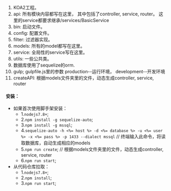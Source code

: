 1. KOA2工程。
2. api: 所有模块内容都写在这里， 其中包括了controller, service, router。
    这里的service都要求继承/services/BasicService
3. bin: 启动文件。
4. config: 配置文件。
5. filter: 过滤器实现。
6. models: 所有的model都写在这里。
7. service: 全局性的service写在这里。
8. utils: 一些公共类。
9. 数据库使用了sequelize的orm.
10. gulp;  gulpfile.js里的参数  production--运行环境， development--开发环境
11. createAPI: 根据models文件夹里的文件，动态生成controller, service, router


####  安装：
- 如果首次使用脚手架安装：
    - 1.`nodejs7.8+`;
    - 2.`npm install -g sequelize-auto`;
    - 3.`npm install -g mssql`;
    - 4.`sequelize-auto -h <%= host %> -d <%= database %> -u <%= user %> -x <%= pass %> -p 1433 --dialect mssql`  // 终端输入此命令，将读取数据库，自动生成相应的models
    - 5.`npm run create`; // 根据models文件夹里的文件，动态生成controller, service, router
    - 6.`npm run start`;
- 从代码仓库拉取：
    - 1.`nodejs7.8+`;
    - 2.`npm install`;
    - 3.`npm run start`;